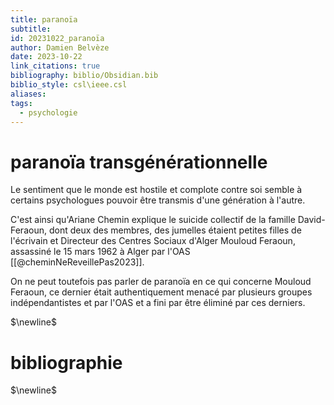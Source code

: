 ```yaml
---
title: paranoïa
subtitle: 
id: 20231022_paranoïa
author: Damien Belvèze
date: 2023-10-22
link_citations: true
bibliography: biblio/Obsidian.bib
biblio_style: csl\ieee.csl
aliases: 
tags:
  - psychologie
---
```


# paranoïa transgénérationnelle

Le sentiment que le monde est hostile et complote contre soi semble à certains psychologues pouvoir être transmis d'une génération à l'autre. 

C'est ainsi qu'Ariane Chemin explique le suicide collectif de la famille David-Feraoun, dont deux des membres, des jumelles étaient petites filles de l'écrivain et Directeur des Centres Sociaux d'Alger Mouloud Feraoun, assassiné le 15 mars 1962 à Alger par l'OAS [[@cheminNeReveillePas2023]].

On ne peut toutefois pas parler de paranoïa en ce qui concerne Mouloud Feraoun, ce dernier était authentiquement menacé par plusieurs groupes indépendantistes et par l'OAS et a fini par être éliminé par ces derniers. 




$\newline$
# bibliographie
$\newline$






